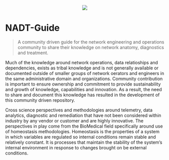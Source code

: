 <p align="center">
    <a href="https://github.com/apletcher" target="_blank"><img src="https://user-images.githubusercontent.com/26122529/55872759-0fcbaa00-5b8e-11e9-82eb-1b21c38cd0ab.png"></a>
 </p>



# NADT-Guide
> A community driven guide for the network engineering and operations community to share their knowledge on network
anatomy, diagnostics and treatment.

Much of the knowledge around network operations, data relatioships and dependencies, exists as tribal knowledge and is not generally available or documented outside of smaller groups of network oerators and engineers in the same administrative domain and organizations. Community contribution is important to ensure ownership and commitment to provide sustainability and growth of knowledge, capabilities and innovation. As a result, the need to share and document this knowledge has resulted in the development of this community driven repository. 

Cross science perspectives and methodologies around telemetry, data analytics, diagnostic and remediation that have not been considered within industry by any vendor or customer and are highly innovative.  The perspectives in play come from the BioMedical field specifically around use of homeostasis methodologies.  Homeostasis is the properties of a system in which variables are regulated so internal conditions remain stable and relatively constant.  It is processes that maintain the stability of the system’s internal environment in response to changes brought on be external conditions.
